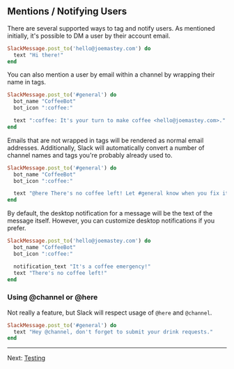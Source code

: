 ## Mentions / Notifying Users

There are several supported ways to tag and notify users. As mentioned
initially, it's possible to DM a user by their account email.

```ruby
SlackMessage.post_to('hello@joemastey.com') do
  text "Hi there!"
end
```

You can also mention a user by email within a channel by wrapping their name in
tags.

```ruby
SlackMessage.post_to('#general') do
  bot_name "CoffeeBot"
  bot_icon ":coffee:"

  text ":coffee: It's your turn to make coffee <hello@joemastey.com>."
end
```

Emails that are not wrapped in tags will be rendered as normal email addresses.
Additionally, Slack will automatically convert a number of channel names and
tags you're probably already used to.

```ruby
SlackMessage.post_to('#general') do
  bot_name "CoffeeBot"
  bot_icon ":coffee:"

  text "@here There's no coffee left! Let #general know when you fix it."
end
```

By default, the desktop notification for a message will be the text of the
message itself. However, you can customize desktop notifications if you prefer.

```ruby
SlackMessage.post_to('hello@joemastey.com') do
  bot_name "CoffeeBot"
  bot_icon ":coffee:"

  notification_text "It's a coffee emergency!"
  text "There's no coffee left!"
end
```

### Using @channel or @here

Not really a feature, but Slack will respect usage of `@here` and `@channel`.

```ruby
SlackMessage.post_to('#general') do
  text "Hey @channel, don't forget to submit your drink requests."
end
```

---

Next: [Testing](https://jmmastey.github.io/slack_message/07_testing)
